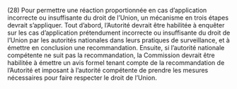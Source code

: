 (28) Pour permettre une réaction proportionnée en cas d’application incorrecte ou insuffisante du droit de l’Union, un mécanisme en trois étapes devrait s’appliquer. Tout d’abord, l’Autorité devrait être habilitée à enquêter sur les cas d’application prétendument incorrecte ou insuffisante du droit de l’Union par les autorités nationales dans leurs pratiques de surveillance, et à émettre en conclusion une recommandation. Ensuite, si l’autorité nationale compétente ne suit pas la recommandation, la Commission devrait être habilitée à émettre un avis formel tenant compte de la recommandation de l’Autorité et imposant à l’autorité compétente de prendre les mesures nécessaires pour faire respecter le droit de l’Union.